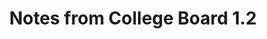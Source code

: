 ---
toc: true
layout: post
description: Week 7
categories: [Week 7]
title: Notes from College Board 1.2
comments: true
--- 